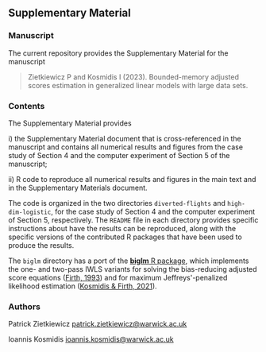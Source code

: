 ## Supplementary Material

### Manuscript

The current repository provides the Supplementary Material for the
manuscript

> Zietkiewicz P and Kosmidis I (2023). Bounded-memory adjusted scores
> estimation in generalized linear models with large data sets.

### Contents

The Supplementary Material provides

i) the Supplementary Material document that is cross-referenced in the
manuscript and contains all numerical results and figures from the
case study of Section 4 and the computer experiment of Section 5 of
the manuscript;

ii) R code to reproduce all numerical results and figures in the main
text and in the Supplementary Materials document.

The code is organized in the two directories `diverted-flights` and
`high-dim-logistic`, for the case study of Section 4 and the computer
experiment of Section 5, respectively. The `README` file in each
directory provides specific instructions about have the results can be
reproduced, along with the specific versions of the contributed R
packages that have been used to produce the results.

The `biglm` directory has a port of the [**biglm** R
package](https://cran.r-project.org/package=biglm), which implements
the one- and two-pass IWLS variants for solving the bias-reducing
adjusted score equations ([Firth,
1993](https://doi.org/10.1093/biomet/80.1.27)) and for maximum
Jeffreys'-penalized likelihood estimation ([Kosmidis & Firth,
2021](https://doi.org/10.1093/biomet/asaa052)).

### Authors

Patrick Zietkiewicz <patrick.zietkiewicz@warwick.ac.uk>

Ioannis Kosmidis <ioannis.kosmidis@warwick.ac.uk>

